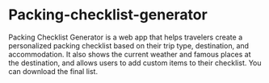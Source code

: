 # Packing-checklist-generator
Packing Checklist Generator is a web app that helps travelers create a personalized packing checklist based on their trip type, destination, and accommodation. It also shows the current weather and famous places at the destination, and allows users to add custom items to their checklist. You can download the final list.
